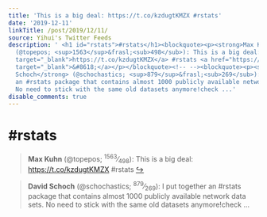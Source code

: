 ```yaml
---
title: 'This is a big deal: https://t.co/kzdugtKMZX #rstats'
date: '2019-12-11'
linkTitle: /post/2019/12/11/
source: Yihui's Twitter Feeds
description: ' <h1 id="rstats">#rstats</h1><blockquote><p><strong>Max Kuhn</strong>
  (@topepos; <sup>1563</sup>&frasl;<sub>498</sub>): This is a big deal: <a href="https://t.co/kzdugtKMZX"
  target="_blank">https://t.co/kzdugtKMZX</a> #rstats <a href="https://twitter.com/xieyihui/status/1204153939551227904"
  target="_blank">&#8618;</a></p></blockquote><!-- --><blockquote><p><strong>David
  Schoch</strong> (@schochastics; <sup>879</sup>&frasl;<sub>269</sub>): I put together
  an #rstats package that contains almost 1000 publicly available network data sets.
  No need to stick with the same old datasets anymore!check ...'
disable_comments: true
---
```

 <h1 id="rstats">#rstats</h1><blockquote><p><strong>Max Kuhn</strong> (@topepos; <sup>1563</sup>&frasl;<sub>498</sub>): This is a big deal: <a href="https://t.co/kzdugtKMZX" target="_blank">https://t.co/kzdugtKMZX</a> #rstats <a href="https://twitter.com/xieyihui/status/1204153939551227904" target="_blank">&#8618;</a></p></blockquote><!-- --><blockquote><p><strong>David Schoch</strong> (@schochastics; <sup>879</sup>&frasl;<sub>269</sub>): I put together an #rstats package that contains almost 1000 publicly available network data sets. No need to stick with the same old datasets anymore!check ...